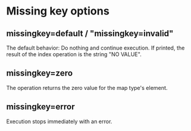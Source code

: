# Missing key options

## missingkey=default / "missingkey=invalid"

The default behavior: Do nothing and continue execution.
If printed, the result of the index operation is the string  "NO VALUE".

## missingkey=zero

 The operation returns the zero value for the map type's element.

## missingkey=error

 Execution stops immediately with an error.
